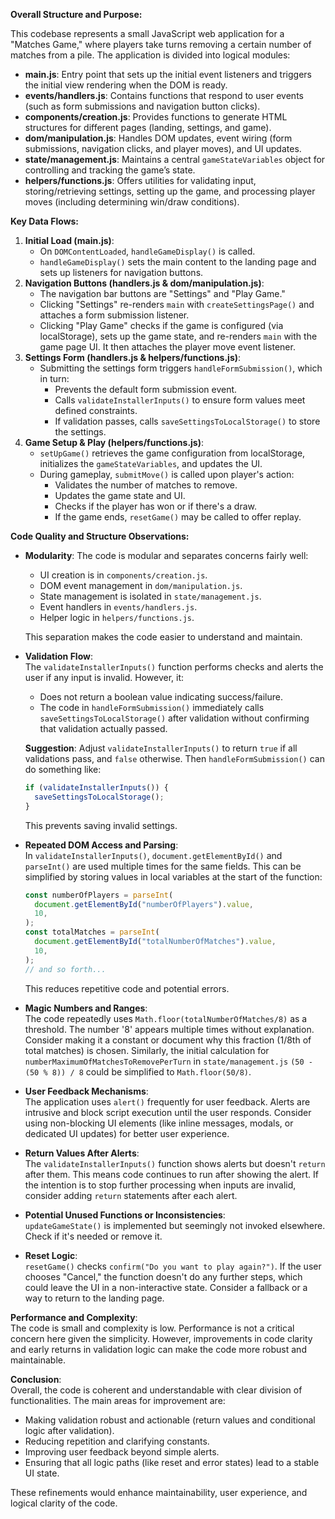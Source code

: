 <!-- README.md -->

**Overall Structure and Purpose:**

This codebase represents a small JavaScript web application for a "Matches Game," where players take turns removing a certain number of matches from a pile. The application is divided into logical modules:

- **main.js**: Entry point that sets up the initial event listeners and triggers the initial view rendering when the DOM is ready.
- **events/handlers.js**: Contains functions that respond to user events (such as form submissions and navigation button clicks).
- **components/creation.js**: Provides functions to generate HTML structures for different pages (landing, settings, and game).
- **dom/manipulation.js**: Handles DOM updates, event wiring (form submissions, navigation clicks, and player moves), and UI updates.
- **state/management.js**: Maintains a central `gameStateVariables` object for controlling and tracking the game’s state.
- **helpers/functions.js**: Offers utilities for validating input, storing/retrieving settings, setting up the game, and processing player moves (including determining win/draw conditions).

**Key Data Flows:**

1. **Initial Load (main.js)**:
   - On `DOMContentLoaded`, `handleGameDisplay()` is called.
   - `handleGameDisplay()` sets the main content to the landing page and sets up listeners for navigation buttons.
2. **Navigation Buttons (handlers.js & dom/manipulation.js)**:
   - The navigation bar buttons are "Settings" and "Play Game."
   - Clicking "Settings" re-renders `main` with `createSettingsPage()` and attaches a form submission listener.
   - Clicking "Play Game" checks if the game is configured (via localStorage), sets up the game state, and re-renders `main` with the game page UI. It then attaches the player move event listener.
3. **Settings Form (handlers.js & helpers/functions.js)**:
   - Submitting the settings form triggers `handleFormSubmission()`, which in turn:
     - Prevents the default form submission event.
     - Calls `validateInstallerInputs()` to ensure form values meet defined constraints.
     - If validation passes, calls `saveSettingsToLocalStorage()` to store the settings.
4. **Game Setup & Play (helpers/functions.js)**:
   - `setUpGame()` retrieves the game configuration from localStorage, initializes the `gameStateVariables`, and updates the UI.
   - During gameplay, `submitMove()` is called upon player's action:
     - Validates the number of matches to remove.
     - Updates the game state and UI.
     - Checks if the player has won or if there's a draw.
     - If the game ends, `resetGame()` may be called to offer replay.

**Code Quality and Structure Observations:**

- **Modularity**: The code is modular and separates concerns fairly well:

  - UI creation is in `components/creation.js`.
  - DOM event management in `dom/manipulation.js`.
  - State management is isolated in `state/management.js`.
  - Event handlers in `events/handlers.js`.
  - Helper logic in `helpers/functions.js`.

  This separation makes the code easier to understand and maintain.

- **Validation Flow**:  
  The `validateInstallerInputs()` function performs checks and alerts the user if any input is invalid. However, it:

  - Does not return a boolean value indicating success/failure.
  - The code in `handleFormSubmission()` immediately calls `saveSettingsToLocalStorage()` after validation without confirming that validation actually passed.

  **Suggestion**: Adjust `validateInstallerInputs()` to return `true` if all validations pass, and `false` otherwise. Then `handleFormSubmission()` can do something like:

  ```js
  if (validateInstallerInputs()) {
    saveSettingsToLocalStorage();
  }
  ```

  This prevents saving invalid settings.

- **Repeated DOM Access and Parsing**:  
  In `validateInstallerInputs()`, `document.getElementById()` and `parseInt()` are used multiple times for the same fields. This can be simplified by storing values in local variables at the start of the function:

  ```js
  const numberOfPlayers = parseInt(
    document.getElementById("numberOfPlayers").value,
    10,
  );
  const totalMatches = parseInt(
    document.getElementById("totalNumberOfMatches").value,
    10,
  );
  // and so forth...
  ```

  This reduces repetitive code and potential errors.

- **Magic Numbers and Ranges**:  
  The code repeatedly uses `Math.floor(totalNumberOfMatches/8)` as a threshold. The number '8' appears multiple times without explanation. Consider making it a constant or document why this fraction (1/8th of total matches) is chosen. Similarly, the initial calculation for `numberMaximumOfMatchesToRemovePerTurn` in `state/management.js` `(50 - (50 % 8)) / 8` could be simplified to `Math.floor(50/8)`.

- **User Feedback Mechanisms**:  
  The application uses `alert()` frequently for user feedback. Alerts are intrusive and block script execution until the user responds. Consider using non-blocking UI elements (like inline messages, modals, or dedicated UI updates) for better user experience.

- **Return Values After Alerts**:  
  The `validateInstallerInputs()` function shows alerts but doesn't `return` after them. This means code continues to run after showing the alert. If the intention is to stop further processing when inputs are invalid, consider adding `return` statements after each alert.

- **Potential Unused Functions or Inconsistencies**:  
  `updateGameState()` is implemented but seemingly not invoked elsewhere. Check if it's needed or remove it.

- **Reset Logic**:  
  `resetGame()` checks `confirm("Do you want to play again?")`. If the user chooses "Cancel," the function doesn't do any further steps, which could leave the UI in a non-interactive state. Consider a fallback or a way to return to the landing page.

**Performance and Complexity**:  
The code is small and complexity is low. Performance is not a critical concern here given the simplicity. However, improvements in code clarity and early returns in validation logic can make the code more robust and maintainable.

**Conclusion**:  
Overall, the code is coherent and understandable with clear division of functionalities. The main areas for improvement are:

- Making validation robust and actionable (return values and conditional logic after validation).
- Reducing repetition and clarifying constants.
- Improving user feedback beyond simple alerts.
- Ensuring that all logic paths (like reset and error states) lead to a stable UI state.

These refinements would enhance maintainability, user experience, and logical clarity of the code.
